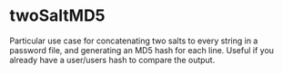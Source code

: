 # twoSaltMD5

Particular use case for concatenating two salts to every string in a password file, and generating an MD5 hash for each line.  Useful if you already have a user/users hash to compare the output.
